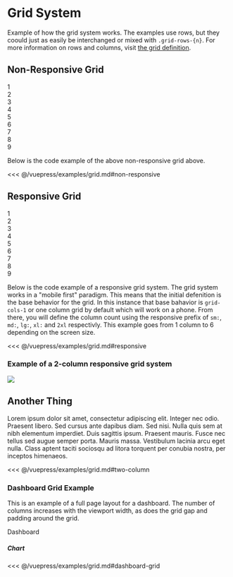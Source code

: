 # Grid System

Example of how the grid system works. The examples use rows, but they coould just as easily be interchanged or mixed with `.grid-rows-{n}`. For more information on rows and columns, visit [the grid definition](/css-documentation/grid/grid-template-columns.html).

## Non-Responsive Grid

<section class="mds">
  <!-- #region non-responsive -->
  <div class="grid grid-flow-row grid-cols-3 gap-4 text-center mt-20">
    <div class="rounded py-4 text-center bg-primary-inverted text-primary-inverted">1</div>
    <div class="rounded py-4 text-center bg-primary-inverted text-primary-inverted">2</div>
    <div class="rounded py-4 text-center bg-primary-inverted text-primary-inverted">3</div>
    <div class="rounded py-4 text-center bg-primary-inverted text-primary-inverted">4</div>
    <div class="rounded py-4 text-center bg-primary-inverted text-primary-inverted">5</div>
    <div class="rounded py-4 text-center bg-primary-inverted text-primary-inverted">6</div>
    <div class="rounded py-4 text-center bg-primary-inverted text-primary-inverted">7</div>
    <div class="rounded py-4 text-center bg-primary-inverted text-primary-inverted">8</div>
    <div class="rounded py-4 text-center bg-primary-inverted text-primary-inverted">9</div>
  </div>
  <!-- #endregion non-responsive -->
</section>

Below is the code example of the above non-responsive grid above.

<<< @/vuepress/examples/grid.md#non-responsive

## Responsive Grid

<section class="mds">
  <!-- #region responsive -->
  <div
    class="grid grid-flow-row grid-cols-1 gap-4 text-center sm:grid-cols-2 md:grid-cols-3 lg:grid-cols-4 xl:grid-cols-5 2xl:grid-cols-6 mt-20"
  >
    <div class="rounded py-4 text-center bg-primary-inverted text-primary-inverted">1</div>
    <div class="rounded py-4 text-center bg-primary-inverted text-primary-inverted">2</div>
    <div class="rounded py-4 text-center bg-primary-inverted text-primary-inverted">3</div>
    <div class="rounded py-4 text-center bg-primary-inverted text-primary-inverted">4</div>
    <div class="rounded py-4 text-center bg-primary-inverted text-primary-inverted">5</div>
    <div class="rounded py-4 text-center bg-primary-inverted text-primary-inverted">6</div>
    <div class="rounded py-4 text-center bg-primary-inverted text-primary-inverted">7</div>
    <div class="rounded py-4 text-center bg-primary-inverted text-primary-inverted">8</div>
    <div class="rounded py-4 text-center bg-primary-inverted text-primary-inverted">9</div>
  </div>
  <!-- #endregion responsive -->
</section>

Below is the code example of a responsive grid system. The grid system works in a "mobile first" paradigm. This means that the initial defenition is the base behavior for the grid. In this instance that base bahavior is `grid-cols-1` or one column grid by default which will work on a phone. From there, you will define the column count using the responsive prefix of `sm:`, `md:`, `lg:`, `xl:` and `2xl` respectivly. This example goes from 1 column to 6 depending on the screen size.

<<< @/vuepress/examples/grid.md#responsive

### Example of a 2-column responsive grid system

<section class="mds">
  <div class="mt-40">
    <!-- #region two-column -->
    <div class="grid grid-cols-1 gap-0 sm:grid-cols-5 sm:gap-56">
      <div class="col-span-2 border-b-2 mb-20 text-center border-primary-bg-dark bg-white sm:border-2 sm:rounded">
        <img src="https://picsum.photos/320" class="w-full h-full object-cover">
      </div>
      <div class="col-span-3">
        <h2 class="mt-0">Another Thing</h2>
        <p>Lorem ipsum dolor sit amet, consectetur adipiscing elit. Integer nec odio. Praesent libero. Sed cursus ante dapibus diam. Sed nisi. Nulla quis sem at nibh elementum imperdiet. Duis sagittis ipsum. Praesent mauris. Fusce nec tellus sed augue semper porta. Mauris massa. Vestibulum lacinia arcu eget nulla. Class aptent taciti sociosqu ad litora torquent per conubia nostra, per inceptos himenaeos. </p>
      </div>
    </div>
    <!-- #endregion two-column -->
  </div>
</section>

<<< @/vuepress/examples/grid.md#two-column

### Dashboard Grid Example

This is an example of a full page layout for a dashboard. The number of columns increases with the
viewport width, as does the grid gap and padding around the grid.

<section class="mds full-width">
  <div class="my-40 shadow-24 w-screen">
    <!-- #region dashboard-grid -->
    <mx-page-header pattern class="shadow-2">Dashboard</mx-page-header>
    <div class="p-24 md:p-40 xl:p-72">
      <div class="grid grid-cols-1 gap-16 md:grid-cols-2 md:gap-24 2xl:grid-cols-3 2xl:gap-40">
        <div class="shadow-8 rounded-3xl px-24 pb-24 bg-white" v-for="n in 5" :key="'chart-' + n">
          <h5 class="emphasis">Chart</h5>
          <mx-chart type="line" :data.prop="chartData" :options.prop="chartOptions" />
        </div>
      </div>
    </div>
    <!-- #endregion dashboard-grid -->
  </div>
</section>

<<< @/vuepress/examples/grid.md#dashboard-grid

<script>
export default {
  data() {
    return {
      chartData: {
        labels: ['May', 'Jun', 'Jul', 'Aug', 'Sep', 'Oct', 'Nov', 'Dec'],
        datasets: [
          {
            label: 'Example data',
            data: [340, 930, 732, 321, 451, 482, 513, 397],
            borderColor: '#0457af'
          },
        ]
      },
      chartOptions: {
        plugins: {
          legend: {
            display: false
          }
        }
      }
    }
  }
}
</script>

<style scoped>
div.theme-default-content:not(.custom) {
    max-width: 100%;
}
div.theme-default-content:not(.custom) > *:not(.full-width) {
    max-width: 920px;
}
</style>
